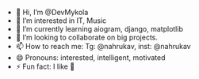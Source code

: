 - 👋 Hi, I’m @DevMykola
- 👀 I’m interested in IT, Music
- 🌱 I’m currently learning aiogram, django, matplotlib
- 💞️ I’m looking to collaborate on big projects.
- 📫 How to reach me: Tg: @nahrukav, inst: @nahrukav 
- 😄 Pronouns: interested, intelligent, motivated
- ⚡ Fun fact: I like 🎸  

<!---
DevMykola/DevMykola is a ✨ special ✨ repository because its `README.md` (this file) appears on your GitHub profile.
You can click the Preview link to take a look at your changes.
--->
